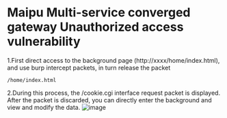 # Maipu Multi-service converged gateway Unauthorized access vulnerability
1.First direct access to the background page (http://xxxx/home/index.html), and use burp intercept packets, in turn release the packet
```
/home/index.html
```
2.During this process, the /cookie.cgi interface request packet is displayed. After the packet is discarded, you can directly enter the background and view and modify the data.
![image](https://github.com/GYWF/1/assets/35076979/8c9ad22e-01f2-4b7e-bd9c-5ac824af6130)

